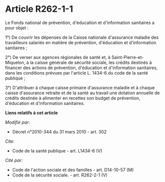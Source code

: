 # Article R262-1-1

Le Fonds national de prévention, d'éducation et d'information sanitaires a pour objet : 

1°) De couvrir les dépenses de la Caisse nationale d'assurance maladie des travailleurs salariés en matière de prévention,
d'éducation et d'information sanitaires ; 

2°) De verser aux agences régionales de santé et, à Saint-Pierre-et-Miquelon, à la caisse générale de sécurité sociale, les
crédits destinés à financer des actions de prévention, d'éducation et d'information sanitaires, dans les conditions prévues
par l'article L. 1434-6 du code de la santé publique ; 

3°) D'attribuer à chaque caisse primaire d'assurance maladie et à chaque caisse d'assurance retraite et de la santé au
travail une dotation annuelle de crédits destinée à alimenter en recettes son budget de prévention, d'éducation et
d'information sanitaires.

**Liens relatifs à cet article**

_Modifié par_:

  - Décret n°2010-344 du 31 mars 2010 - art. 302

_Cite_:

  - Code de la santé publique - art. L1434-6 (V)

_Cité par_:

  - Code de l'action sociale et des familles - art. D14-10-57 (M)
  - Code de la sécurité sociale. - art. R262-2-1 (V)
